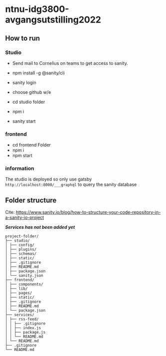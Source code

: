 # ntnu-idg3800-avgangsutstilling2022

## How to run

### Studio

- Send mail to Cornelius on teams to get access to sanity.

- npm install -g @sanity/cli
- sanity login
- choose github w/e

- cd studio folder
- npm i
- sanity start

### frontend

- cd frontend Folder
- npm i
- npm start

### information

The studio is deployed so only use gatsby `http://localhost:8000/___graphql` to query the sanity database

## Folder structure

Cite: https://www.sanity.io/blog/how-to-structure-your-code-repository-in-a-sanity-io-project

**_Services has not been added yet_**

```
project-folder/
├── studio/
│ ├── config/
│ ├── plugins/
│ ├── schemas/
│ ├── static/
│ ├── .gitignore
│ ├── README.md
│ ├── package.json
│ └── sanity.json
├── frontend/
│ ├── components/
│ ├── lib/
│ ├── pages/
│ ├── static/
│ ├── .gitignore
│ ├── README.md
│ └── package.json
├── services/
│ ├── rss-feed/
│ │ ├── .gitignore
│ │ ├── index.js
│ │ ├── package.js
│ │ └── README.md
│ └── README.md
├── .gitignore
└── README.md
```

